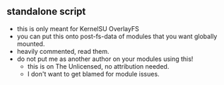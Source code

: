 ## standalone script
- this is only meant for KernelSU OverlayFS
- you can put this onto post-fs-data of modules that you want globally mounted.
- heavily commented, read them.
- do not put me as another author on your modules using this!
  - this is on The Unlicensed, no attribution needed.
  - I don't want to get blamed for module issues.
